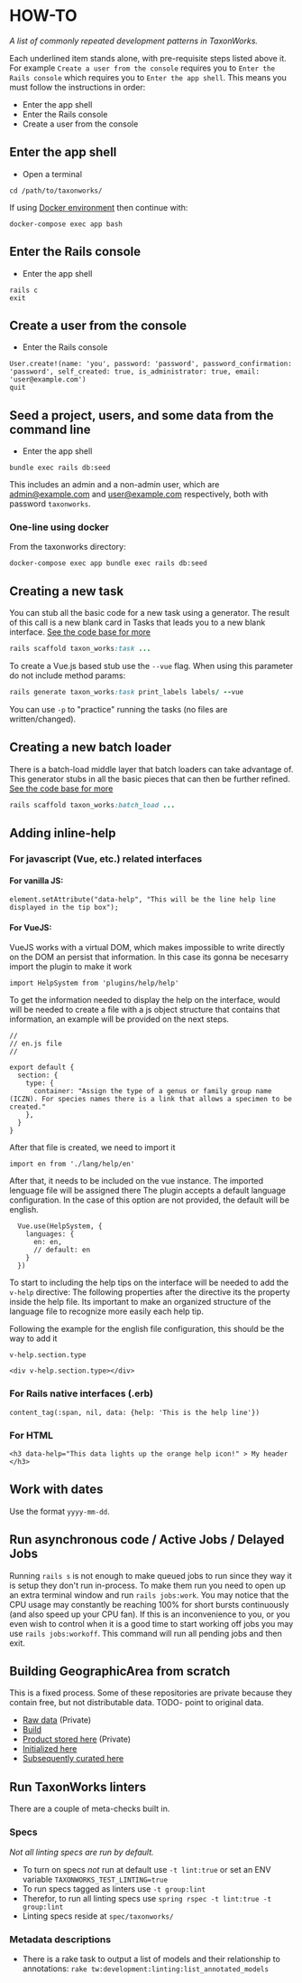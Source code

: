 # HOW-TO

_A list of commonly repeated development patterns in TaxonWorks._

Each underlined item stands alone, with pre-requisite steps listed above it. For example `Create a user from the console` requires you to `Enter the Rails console` which requires you to `Enter the app shell`.  This means you must follow the instructions in order:
* Enter the app shell
* Enter the Rails console
* Create a user from the console


## Enter the app shell

* Open a terminal
```
cd /path/to/taxonworks/
```
If using [Docker environment](https://github.com/SpeciesFileGroup/install_taxonworks/blob/master/development/docker/README.md) then continue with: 
```
docker-compose exec app bash
```

## Enter the Rails console
* Enter the app shell
```
rails c
exit
```

## Create a user from the console
* Enter the Rails console
```
User.create!(name: 'you', password: 'password', password_confirmation: 'password', self_created: true, is_administrator: true, email: 'user@example.com')
quit
```

## Seed a project, users, and some data from the command line
* Enter the app shell
```
bundle exec rails db:seed
```
This includes an admin and a non-admin user, which are admin@example.com and user@example.com respectively, both with password `taxonworks`.

### One-line using docker
From the taxonworks directory:
```
docker-compose exec app bundle exec rails db:seed
```

## Creating a new task

You can stub all the basic code for a new task using a generator.  The result of this call is a new blank card in Tasks that leads you to a new blank interface. [See the code base for more](https://github.com/SpeciesFileGroup/taxonworks/blob/development/lib/generators/taxon_works/task/USAGE.md)

```ruby
rails scaffold taxon_works:task ...
```

To create a Vue.js based stub use the `--vue` flag.  When using this parameter do not include method params:

```ruby
rails generate taxon_works:task print_labels labels/ --vue
```

You can use `-p` to "practice" running the tasks (no files are written/changed).

## Creating a new batch loader

There is a batch-load middle layer that batch loaders can take advantage of.  This generator stubs in all the basic pieces that can then be further refined.  [See the code base for more](https://github.com/SpeciesFileGroup/taxonworks/blob/development/lib/generators/taxon_works/batch_load/USAGE.md)

```ruby
rails scaffold taxon_works:batch_load ...
```

## Adding inline-help

### For javascript (Vue, etc.) related interfaces

#### For vanilla JS:

```
element.setAttribute("data-help", "This will be the line help line displayed in the tip box");
```

#### For VueJS:
VueJS works with a virtual DOM, which makes impossible to write directly on the DOM an persist that information. In this case its gonna be necesarry import the plugin to make it work

```
import HelpSystem from 'plugins/help/help' 
```

To get the information needed to display the help on the interface, would will be needed to create a file with a js object structure that contains that information, an example will be provided on the next steps.

```
//
// en.js file
//

export default {
  section: {
    type: {
      container: "Assign the type of a genus or family group name (ICZN). For species names there is a link that allows a specimen to be created."
    },
  }
}
```

After that file is created, we need to import it

```
import en from './lang/help/en'
```

After that, it needs to be included on the vue instance. The imported lenguage file will be assigned there
The plugin accepts a default language configuration. In the case of this option are not provided, the default will be english.

```
  Vue.use(HelpSystem, { 
    languages: {
      en: en,
      // default: en
    }
  })
```

To start to including the help tips on the interface will be needed to add the `v-help` directive: 
The following properties after the directive its the property inside the help file. Its important to make an organized structure of the language file to recognize more easily each help tip.

Following the example for the english file configuration, this should be the way to add it

```
v-help.section.type
```

```
<div v-help.section.type></div>
```

### For Rails native interfaces (.erb)

```
content_tag(:span, nil, data: {help: 'This is the help line'})
```

### For HTML 

```
<h3 data-help="This data lights up the orange help icon!" > My header </h3> 
```

## Work with dates

Use the format `yyyy-mm-dd`.

## Run asynchronous code / Active Jobs / Delayed Jobs
Running `rails s` is not enough to make queued jobs to run since they way it is setup they don't run in-process.
To make them run you need to open up an extra terminal window and run `rails jobs:work`. You may notice that the CPU usage may constantly be reaching 100% for short bursts continuously (and also speed up your CPU fan). If this is an inconvenience to you, or you even wish to control when it is a good time to start working off jobs you may use `rails jobs:workoff`. This command will run all pending jobs and then exit.

## Building GeographicArea from scratch

This is a fixed process.  Some of these repositories are private because they contain free, but not distributable data.  TODO- point to original data.

* [Raw data](https://gitlab.com/SpeciesFileGroup/gaz/) (Private)
* [Build](https://github.com/SpeciesFileGroup/taxonworks/tree/development/lib/tasks/development/data/geo)
* [Product stored here](https://gitlab.com/SpeciesFileGroup/tw_initialization_data) (Private)
* [Initialized here](https://github.com/SpeciesFileGroup/taxonworks/blob/development/lib/tasks/initialize/geo.rake)
* [Subsequently curated here](https://github.com/SpeciesFileGroup/taxonworks/blob/development/lib/tasks/maintenance/geo.rake)

## Run TaxonWorks linters
There are a couple of meta-checks built in.  
### Specs
_Not all linting specs are run by default._
* To turn on specs *not* run at default use `-t lint:true` or set an ENV variable `TAXONWORKS_TEST_LINTING=true`
* To run specs tagged as linters use `-t group:lint`
* Therefor, to run all linting specs use `spring rspec -t lint:true -t group:lint`
* Linting specs reside at `spec/taxonworks/`
### Metadata descriptions
* There is a rake task to output a list of models and their relationship to annotations: `rake tw:development:linting:list_annotated_models`


